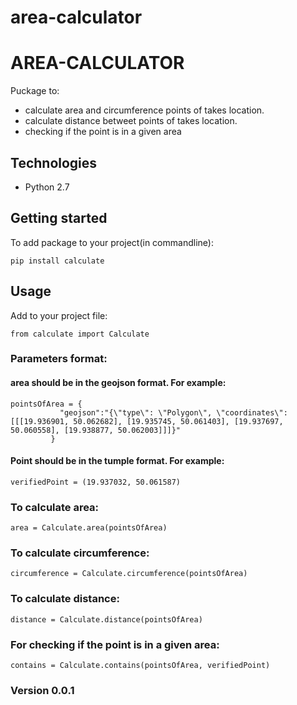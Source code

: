 # area-calculator

# AREA-CALCULATOR

Puckage to:
* calculate area and circumference points of takes location.
* calculate distance betweet points of takes location.
* checking if the point is in a given area

## Technologies

* Python 2.7

## Getting started

To add package to your project(in commandline):

```
pip install calculate
```

## Usage

Add to your project file:

```
from calculate import Calculate
```

### Parameters format:

#### area should be in the geojson format. For example:
```
pointsOfArea = {
    	   "geojson":"{\"type\": \"Polygon\", \"coordinates\": [[[19.936901, 50.062682], [19.935745, 50.061403], [19.937697, 50.060558], [19.938877, 50.062003]]]}"
         }
```
#### Point should be in the tumple format. For example:
```
verifiedPoint = (19.937032, 50.061587)
```

### To calculate area:

```
area = Calculate.area(pointsOfArea)
```

### To calculate circumference:

```
circumference = Calculate.circumference(pointsOfArea)
```

### To calculate distance:

```
distance = Calculate.distance(pointsOfArea)
```

### For checking if the point is in a given area:

```
contains = Calculate.contains(pointsOfArea, verifiedPoint)
```

### Version 0.0.1
